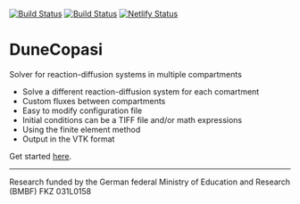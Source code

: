 [![Build Status](https://gitlab.dune-project.org/copasi/dune-copasi/badges/master/pipeline.svg)](https://gitlab.dune-project.org/copasi/dune-copasi/pipelines)
[![Build Status](https://github.com/dune-copasi/dune-copasi/actions/workflows/ci.yml/badge.svg?branch=master)](https://github.com/dune-copasi/dune-copasi/actions/workflows/ci.yml)
[![Netlify Status](https://api.netlify.com/api/v1/badges/6fc6d371-87df-49b5-8e72-e1873fa5d54b/deploy-status)](https://app.netlify.com/sites/dune-copasi/deploys)

# DuneCopasi

Solver for reaction-diffusion systems in multiple compartments

 * Solve a different reaction-diffusion system for each comartment
 * Custom fluxes between compartments
 * Easy to modify configuration file
 * Initial conditions can be a TIFF file and/or math expressions
 * Using the finite element method
 * Output in the VTK format

Get started [here](https://dune-copasi.netlify.app/docs/category/docs).

---

Research funded by the German federal Ministry of Education and Research (BMBF) FKZ 031L0158
